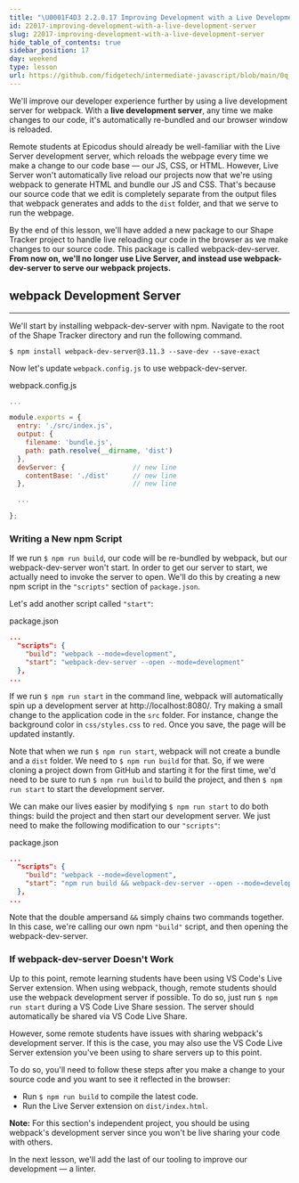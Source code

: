 ```yaml
---
title: "\U0001F4D3 2.2.0.17 Improving Development with a Live Development Server"
id: 22017-improving-development-with-a-live-development-server
slug: 22017-improving-development-with-a-live-development-server
hide_table_of_contents: true
sidebar_position: 17
day: weekend
type: lesson
url: https://github.com/fidgetech/intermediate-javascript/blob/main/0q_development_servers.md
---
```


We'll improve our developer experience further by using a live development server for webpack. With a **live development server**, any time we make changes to our code, it's automatically re-bundled and our browser window is reloaded.

Remote students at Epicodus should already be well-familiar with the Live Server development server, which reloads the webpage every time we make a change to our code base — our JS, CSS, or HTML. However, Live Server won't automatically live reload our projects now that we're using webpack to generate HTML and bundle our JS and CSS. That's because our source code that we edit is completely separate from the output files that webpack generates and adds to the `dist` folder, and that we serve to run the webpage.

By the end of this lesson, we'll have added a new package to our Shape Tracker project to handle live reloading our code in the browser as we make changes to our source code. This package is called webpack-dev-server. **From now on, we'll no longer use Live Server, and instead use webpack-dev-server to serve our webpack projects.**

## webpack Development Server
---

We'll start by installing webpack-dev-server with npm. Navigate to the root of the Shape Tracker directory and run the following command.

```shell
$ npm install webpack-dev-server@3.11.3 --save-dev --save-exact
```

Now let's update `webpack.config.js` to use webpack-dev-server.

<div class="filename">webpack.config.js</div>

```js
...

module.exports = {
  entry: './src/index.js',
  output: {
    filename: 'bundle.js',
    path: path.resolve(__dirname, 'dist')
  },
  devServer: {                 // new line
    contentBase: './dist'      // new line
  },                           // new line

  ...

};
```

### Writing a New npm Script

If we run `$ npm run build`, our code will be re-bundled by webpack, but our webpack-dev-server won't start. In order to get our server to start, we actually need to invoke the server to open. We'll do this by creating a new npm script in the `"scripts"` section of `package.json`. 

Let's add another script called `"start"`:

<div class="filename">package.json</div>

```json
...
  "scripts": {
    "build": "webpack --mode=development",
    "start": "webpack-dev-server --open --mode=development"
  },
...
```

If we run `$ npm run start` in the command line, webpack will automatically spin up a development server at http://localhost:8080/. Try making a small change to the application code in the `src` folder. For instance, change the background color in `css/styles.css` to `red`. Once you save, the page will be updated instantly.

Note that when we run `$ npm run start`, webpack will not create a bundle and a `dist` folder. We need to `$ npm run build` for that. So, if we were cloning a project down from GitHub and starting it for the first time, we'd need to be sure to run `$ npm run build` to build the project, and then `$ npm run start` to start the development server.

We can make our lives easier by modifying `$ npm run start` to do both things: build the project and then start our development server. We just need to make the following modification to our `"scripts"`:

<div class="filename">package.json</div>

```json
...
  "scripts": {
    "build": "webpack --mode=development",
    "start": "npm run build && webpack-dev-server --open --mode=development"
  },
...
```

Note that the double ampersand `&&` simply chains two commands together. In this case, we're calling our own npm `"build"` script, and then opening the webpack-dev-server.

### If webpack-dev-server Doesn't Work

Up to this point, remote learning students have been using VS Code's Live Server extension. When using webpack, though, remote students should use the webpack development server if possible. To do so, just run `$ npm run start` during a VS Code Live Share session. The server should automatically be shared via VS Code Live Share.

However, some remote students have issues with sharing webpack's development server. If this is the case, you may also use the VS Code Live Server extension you've been using to share servers up to this point.

To do so, you'll need to follow these steps after you make a change to your source code and you want to see it reflected in the browser:

* Run `$ npm run build` to compile the latest code.
* Run the Live Server extension on `dist/index.html`.

**Note:** For this section's independent project, you should be using webpack's development server since you won't be live sharing your code with others. 

In the next lesson, we'll add the last of our tooling to improve our development — a linter.
